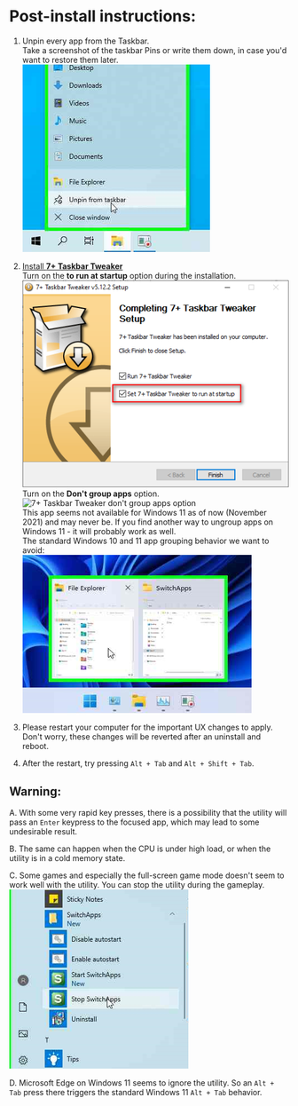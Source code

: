 # Post-install instructions:

1. Unpin every app from the Taskbar.  
Take a screenshot of the taskbar Pins or write them down, in case you'd want to restore them later.  
![Unpin from the taskbar](/_docs/_assets/01_Taskbar.png?raw=true "Unpin from the taskbar")

2. [Install **7+ Taskbar Tweaker**](https://rammichael.com/7-taskbar-tweaker)  
Turn on the **to run at startup** option during the installation.  
![7+ Taskbar Tweaker run at startup option](/_docs/_assets/04_7tt_autostart.png?raw=true "7+ Taskbar Tweaker run at startup option")  
Turn on the **Don't group apps** option.  
![7+ Taskbar Tweaker don't group apps option](/../assets/readme/7tt.png?raw=true "7+ Taskbar Tweaker don't group apps option")  
This app seems not available for Windows 11 as of now (November 2021) and may never be. If you find another way to ungroup apps on Windows 11 - it will probably work as well.  
The standard Windows 10 and 11 app grouping behavior we want to avoid:  
![No ungroup on Windows 11](/_docs/_assets/03_NoUngroup.png?raw=true "No ungroup on Windows 11")

3. Please restart your computer for the important UX changes to apply.  
Don't worry, these changes will be reverted after an uninstall and reboot.

4. After the restart, try pressing `Alt + Tab` and `Alt + Shift + Tab`.

## Warning:

A. With some very rapid key presses, there is a possibility that the utility will pass an `Enter` keypress to the focused app, which may lead to some undesirable result.

B. The same can happen when the CPU is under high load, or when the utility is in a cold memory state.

C. Some games and especially the full-screen game mode doesn't seem to work well with the utility. You can stop the utility during the gameplay.  
![Stop from the Start Menu](/_docs/_assets/02_StartMenu.png?raw=true "Stop from the Start Menu")

D. Microsoft Edge on Windows 11 seems to ignore the utility. So an `Alt + Tab` press there triggers the standard Windows 11 `Alt + Tab` behavior.
